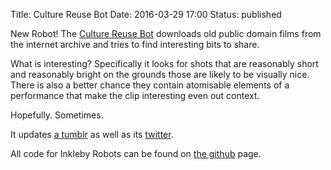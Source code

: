 Title: Culture Reuse Bot
Date: 2016-03-29 17:00
Status: published

New Robot! The [Culture Reuse Bot](https://twitter.com/CultureReuseBot) downloads old public domain films from the internet archive and tries to find interesting bits to share. 

What is interesting? Specifically it looks for shots that are reasonably short and reasonably bright on the grounds those are likely to be visually nice. There is also a better chance they contain atomisable elements of a performance that make the clip interesting even out context.

Hopefully. Sometimes.

It  updates [a tumblr](http://culturereuse.tumblr.com/) as well as its [twitter]((https://twitter.com/CultureReuseBot)). 

All code for Inkleby Robots can be found on [the github](https://github.com/inkleby/inklebyrobots) page. 
